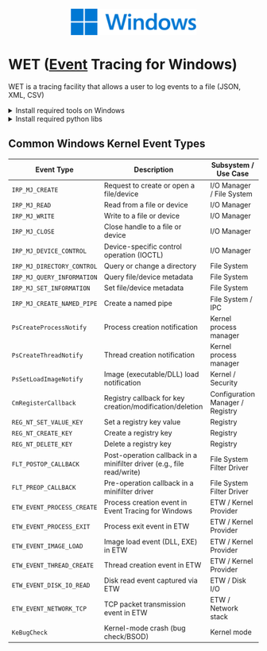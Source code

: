 <p align="center">
  <img width="50%" src="https://github.com/cybersecurity-dev/cybersecurity-dev/blob/main/assets/Windows.svg" />
</p>

# WET ([Event](https://www.manageengine.com/products/eventlog/kb/types-of-windows-event-logs.html) Tracing for Windows)

WET is a tracing facility that allows a user to log events to a file (JSON, XML, CSV)


<details>

<summary>Install required tools on Windows</summary>

### For Windows 11

```powershell
```
</details>

<details>

<summary>Install required python libs</summary>

### pip install
```powershell
pip install -r requirements.txt
python3 setup.py install
```

### conda install
```powershell
conda config --add channels conda-forge
conda install --file requirements_conda.txt
python3 setup.py install
```

</details>



## Common Windows Kernel Event Types

| **Event Type**             | **Description**                                                          | **Subsystem / Use Case**               |
|----------------------------|---------------------------------------------------------------------------|----------------------------------------|
| `IRP_MJ_CREATE`            | Request to create or open a file/device                                  | I/O Manager / File System              |
| `IRP_MJ_READ`              | Read from a file or device                                               | I/O Manager                            |
| `IRP_MJ_WRITE`             | Write to a file or device                                                | I/O Manager                            |
| `IRP_MJ_CLOSE`             | Close handle to a file or device                                         | I/O Manager                            |
| `IRP_MJ_DEVICE_CONTROL`    | Device-specific control operation (IOCTL)                                | I/O Manager                            |
| `IRP_MJ_DIRECTORY_CONTROL` | Query or change a directory                                              | File System                            |
| `IRP_MJ_QUERY_INFORMATION` | Query file/device metadata                                               | File System                            |
| `IRP_MJ_SET_INFORMATION`   | Set file/device metadata                                                 | File System                            |
| `IRP_MJ_CREATE_NAMED_PIPE` | Create a named pipe                                                      | File System / IPC                      |
| `PsCreateProcessNotify`    | Process creation notification                                            | Kernel process manager                 |
| `PsCreateThreadNotify`     | Thread creation notification                                             | Kernel process manager                 |
| `PsSetLoadImageNotify`     | Image (executable/DLL) load notification                                | Kernel / Security                      |
| `CmRegisterCallback`       | Registry callback for key creation/modification/deletion                 | Configuration Manager / Registry       |
| `REG_NT_SET_VALUE_KEY`     | Set a registry key value                                                 | Registry                               |
| `REG_NT_CREATE_KEY`        | Create a registry key                                                    | Registry                               |
| `REG_NT_DELETE_KEY`        | Delete a registry key                                                    | Registry                               |
| `FLT_POSTOP_CALLBACK`      | Post-operation callback in a minifilter driver (e.g., file read/write)   | File System Filter Driver              |
| `FLT_PREOP_CALLBACK`       | Pre-operation callback in a minifilter driver                            | File System Filter Driver              |
| `ETW_EVENT_PROCESS_CREATE` | Process creation event in Event Tracing for Windows                      | ETW / Kernel Provider                  |
| `ETW_EVENT_PROCESS_EXIT`   | Process exit event in ETW                                                | ETW / Kernel Provider                  |
| `ETW_EVENT_IMAGE_LOAD`     | Image load event (DLL, EXE) in ETW                                       | ETW / Kernel Provider                  |
| `ETW_EVENT_THREAD_CREATE`  | Thread creation event in ETW                                             | ETW / Kernel Provider                  |
| `ETW_EVENT_DISK_IO_READ`   | Disk read event captured via ETW                                         | ETW / Disk I/O                         |
| `ETW_EVENT_NETWORK_TCP`    | TCP packet transmission event in ETW                                     | ETW / Network stack                    |
| `KeBugCheck`               | Kernel-mode crash (bug check/BSOD)                                       | Kernel mode                            |
